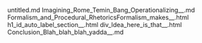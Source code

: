 untitled.md
Imagining_Rome_Temin_Bang_Operationalizing__.md
Formalism_and_Procedural_RhetoricsFormalism_makes__.html
h1_id_auto_label_section__.html
div_Idea_here_is_that__.html
Conclusion_Blah_blah_blah_yadda__.md
